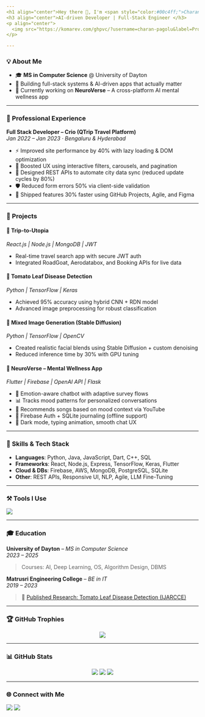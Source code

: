 ```yaml
---
<h1 align="center">Hey there 👋, I'm <span style="color:#00c4ff;">Charan Pagolu</span></h1>
<h3 align="center">AI-driven Developer | Full-Stack Engineer </h3>
<p align="center">
  <img src="https://komarev.com/ghpvc/?username=charan-pagolu&label=Profile%20views&color=0e75b6&style=flat" alt="profile-views" />
</p>

---
```


### 💡 About Me

- 🎓 **MS in Computer Science** @ University of Dayton  
- 🚀 Building full-stack systems & AI-driven apps that actually matter  
- 🧠 Currently working on **NeuroVerse** – A cross-platform AI mental wellness app

---

### 💼 Professional Experience

**Full Stack Developer – Crio (QTrip Travel Platform)**  
*Jan 2022 – Jan 2023 · Bengaluru & Hyderabad*  

- ⚡️ Improved site performance by 40% with lazy loading & DOM optimization  
- 🧭 Boosted UX using interactive filters, carousels, and pagination  
- 🔗 Designed REST APIs to automate city data sync (reduced update cycles by 80%)  
- 🛡️ Reduced form errors 50% via client-side validation  
- 🚀 Shipped features 30% faster using GitHub Projects, Agile, and Figma

---

### 🧪 Projects

#### 🧭 Trip-to-Utopia  
*React.js | Node.js | MongoDB | JWT*  
- Real-time travel search app with secure JWT auth  
- Integrated RoadGoat, Aerodatabox, and Booking APIs for live data

#### 🍅 Tomato Leaf Disease Detection  
*Python | TensorFlow | Keras*  
- Achieved 95% accuracy using hybrid CNN + RDN model  
- Advanced image preprocessing for robust classification

#### 🧬 Mixed Image Generation (Stable Diffusion)  
*Python | TensorFlow | OpenCV*  
- Created realistic facial blends using Stable Diffusion + custom denoising  
- Reduced inference time by 30% with GPU tuning

#### 🧘 NeuroVerse – Mental Wellness App  
*Flutter | Firebase | OpenAI API | Flask*  
- 💬 Emotion-aware chatbot with adaptive survey flows  
- 📊 Tracks mood patterns for personalized conversations  
- 🎵 Recommends songs based on mood context via YouTube  
- 🔐 Firebase Auth + SQLite journaling (offline support)  
- 🌙 Dark mode, typing animation, smooth chat UX

---

### 🧠 Skills & Tech Stack

- **Languages**: Python, Java, JavaScript, Dart, C++, SQL  
- **Frameworks**: React, Node.js, Express, TensorFlow, Keras, Flutter  
- **Cloud & DBs**: Firebase, AWS, MongoDB, PostgreSQL, SQLite  
- **Other**: REST APIs, Responsive UI, NLP, Agile, LLM Fine-Tuning

---

### ⚒️ Tools I Use
<p align="left">
  <img src="https://skillicons.dev/icons?i=python,flutter,dart,react,nodejs,tensorflow,firebase,aws,mongodb,git,cpp,java,js,postgres,sqlite"/>
</p>

---

### 🎓 Education

**University of Dayton** – *MS in Computer Science*  
*2023 – 2025*  
> Courses: AI, Deep Learning, OS, Algorithm Design, DBMS

**Matrusri Engineering College** – *BE in IT*  
*2019 – 2023*  
> 🧪 [Published Research: Tomato Leaf Disease Detection (IJARCCE)](https://ijarcce.com/papers/tomato-leaf-disease-identification-by-restructured-deep-residual-dense-network/)

---

### 🏆 GitHub Trophies
<p align="center">
  <img src="https://github-profile-trophy.vercel.app/?username=charan-pagolu&theme=darkhub&no-bg=true&margin-w=15"/>
</p>

---

### 📊 GitHub Stats
<p align="center">
  <img src="https://github-readme-stats.vercel.app/api/top-langs/?username=charan-pagolu&layout=compact&theme=tokyonight"/>
  <img src="https://github-readme-stats.vercel.app/api?username=charan-pagolu&show_icons=true&theme=tokyonight"/>
  <img src="https://github-readme-streak-stats.herokuapp.com/?user=charan-pagolu&theme=tokyonight"/>
</p>

---

### 🌐 Connect with Me
<p align="left">
  <a href="https://linkedin.com/in/charan-pagolu"><img src="https://img.shields.io/badge/LinkedIn-Charan_Pagolu-blue?logo=linkedin" /></a>
  <a href="https://github.com/charan-pagolu"><img src="https://img.shields.io/badge/GitHub-charan--pagolu-black?logo=github" /></a>
</p>
